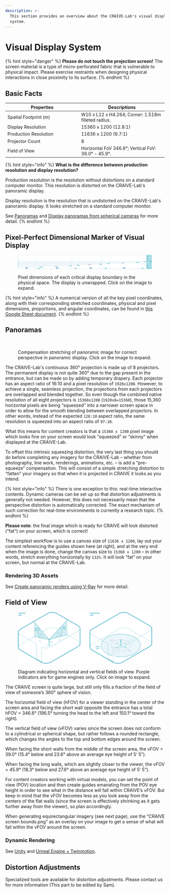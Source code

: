 ```yaml
---
description: >-
  This section provides an overview about the CRAIVE-Lab's visual display
  system.
---
```


# Visual Display System

{% hint style="danger" %}
**Please do not touch the projection screen!** The screen material is a type of micro-perforated fabric that is vulnerable to physical impact. Please exercise restraints when designing physical interactions in close proximity to its surface.&#x20;
{% endhint %}

## Basic Facts

<table><thead><tr><th width="219">Properties</th><th>Descriptions</th></tr></thead><tbody><tr><td>Spatial Footprint (m)</td><td>W10 x L12 x H4.264; Corner: 1.518m filleted radius.</td></tr><tr><td>Display Resolution</td><td>15360 x 1200 (12.8:1)</td></tr><tr><td>Production Resolution</td><td>11636 x 1200 (9.7:1)</td></tr><tr><td>Projector Count</td><td>8</td></tr><tr><td>Field of View</td><td>Horizontal FoV 346.6°; Vertical FoV: 39.0° - 45.9°. </td></tr></tbody></table>

{% hint style="info" %}
**What is the difference between production resolution and display resolution?**

Production resolution is the resolution without distortions on a standard computer monitor. This resolution is distorted on the CRAIVE-Lab's panoramic display.&#x20;

Display resolution is the resolution that is undistorted on the CRAIVE-Lab's panoramic display. It looks stretched on a standard computer monitor.

See [Panoramas](visual-display-system.md#panoramas) and [Display panoramas from spherical cameras](../examples/5.-display-panorama-from-spherical-camera.md) for more detail.
{% endhint %}

## Pixel-Perfect Dimensional Marker of Visual Display

<figure><img src="../.gitbook/assets/dimensions.png" alt=""><figcaption><p>Pixel dimensions of each critical display boundary in the physical space. The display is unwrapped. Click on the image to expand.</p></figcaption></figure>

{% hint style="info" %}
A numerical version of all the key pixel coordinates, along with their corresponding stretched coordinates, physical and pixel dimensions, proportions, and angular coordinates, can be found in [this Google Sheet document](https://docs.google.com/spreadsheets/d/13L-cFcvPIDc2OT34PLLkPOo-239FWXvqXio3jRufNsQ/edit?usp=sharing).
{% endhint %}

## Panoramas&#x20;

<figure><img src="../.gitbook/assets/panorama.png" alt=""><figcaption><p>Compensation stretching of panoramic image for correct perspective in panoramic display. Click on the image to expand.</p></figcaption></figure>

The CRAIVE-Lab's continuous 360° projection is made up of 8 projectors. The permanent display is not quite 360° due to the gap present in the entrance, but can be made so by adding temporary drapery. Each projector has an aspect ratio of 16:10 and a pixel resolution of `1920x1200`. However, to achieve a single, seamless projection, the projections from each projectors are overlapped and blended together. So even though the combined native resolution of all eight projectors is `15360x1200` (`1920x8=15360`), those 15,360 horizontal pixels are being “squeezed” into a narrower screen space in order to allow for the smooth blending between overlapped projectors. In other words, instead of the expected `128:10` aspect ratio, the same resolution is squeezed into an aspect ratio of `97:10`.&#x20;

What this means for content creators is that a `15360 x 1200` pixel image which looks fine on your screen would look “squeezed” or “skinny” when displayed at the CRAIVE-Lab.&#x20;

To offset this intrinsic squeezing distortion, the very last thing you should do before completing any imagery for the CRAIVE-Lab – whether from photography, line work, renderings, animations, etc. – is add a “pre-squeeze” compensation. This will consist of a simple stretching distortion to “fatten” your imagery so that when it is projected in CRAIVE it looks as you intend.&#x20;

{% hint style="info" %}
There is one exception to this: real-time interactive contents. Dynamic cameras can be set up so that distortion adjustments is generally not needed. However, this does not necessarily mean that the perspective distortion is automatically corrected. The exact mechanism of such correction for real-time environments is currently a research topic.
{% endhint %}

**Please note**: the final image which is ready for CRAIVE will look distorted (“fat”) on your screen, which is correct!&#x20;

The simplest workflow is to use a canvas size of `11636 x 1200`, lay out your content referencing the guides shown here (at right), and at the very end when the image is done, change the canvas size to `15360 x 1200` – in other words, stretch everything horizontally by `132%`. It will look “fat” on your screen, but normal at the CRAIVE-Lab.

### Rendering 3D Assets

See [Create panoramic renders using V-Ray](../examples/6.-rendering-panorama.md) for more detail.

## Field of View

<figure><img src="../.gitbook/assets/fovs.png" alt=""><figcaption><p>Diagram indicating horizontal and vertical fields of view. Purple indicators are for game engines only. Click on image to expand.</p></figcaption></figure>

The CRAIVE screen is quite large, but still only fills a fraction of the field of view of someone’s 360° sphere of vision.&#x20;

The horizontal field of view (hFOV) for a viewer standing in the center of the screen area and facing the short wall opposite the entrance has a total hFOV = 346.6° (196.5° turning the head to the left and 150.1° toward the right).&#x20;

The vertical field of view (vFOV) varies since the screen does not conform to a cylindrical or spherical shape, but rather follows a rounded rectangle, which changes the angles to the top and bottom edges around the screen.&#x20;

When facing the short walls from the middle of the screen area, the vFOV = 39.0° (15.4° below and 23.6° above an average eye height of 5’ 5”).&#x20;

When facing the long walls, which are slightly closer to the viewer, the vFOV = 45.9° (18.3° below and 27.6° above an average eye height of 5’ 5”).&#x20;

For content creators working with virtual models, you can set the point of view (POV) location and then create guides emanating from the POV eye height in order to see what in the distance will fall within CRAIVE’s vFOV. But keep in mind that the vFOV becomes less as you look away from the centers of the flat walls (since the screen is effectively shrinking as it gets further away from the viewer), so plan accordingly.&#x20;

When generating equirectangular imagery (see next page), use the “CRAIVE screen bounds.png” as an overlay on your image to get a sense of what will fall within the vFOV around the screen.

### Dynamic Rendering

See [Unity](../software/unity.md) and [Unreal Engine + Twinmotion](../software/unreal-engine-coming-soon.md).

## Distortion Adjustments&#x20;

Specialized tools are available for distortion adjustments. Please contact us for more information (This part to be edited by Sam).

##
